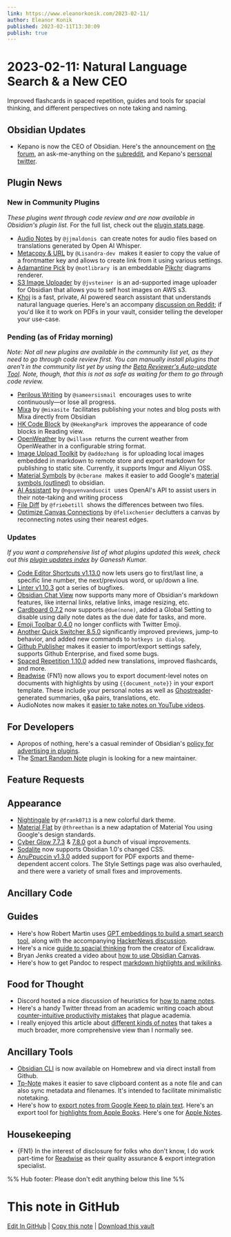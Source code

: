 ```yaml
---
link: https://www.eleanorkonik.com/2023-02-11/
author: Eleanor Konik
published: 2023-02-11T13:30:09
publish: true
---
```


# 2023-02-11:  Natural Language Search & a New CEO
Improved flashcards in spaced repetition, guides and tools for spacial thinking, and different perspectives on note taking and naming.

## Obsidian Updates

* Kepano is now the CEO of Obsidian. Here's the announcement on [the forum](https://forum.obsidian.md/t/im-joining-obsidian-full-time-as-ceo/53919?ref=obsidian-iceberg), an ask-me-anything on the [subreddit](https://www.reddit.com/r/ObsidianMD/comments/10vcxb2/im_joining_obsidian_fulltime_as_ceo/?ref=obsidian-iceberg), and Kepano's [personal twitter](https://twitter.com/kepano/status/1622648624831410176?ref=obsidian-iceberg).

## Plugin News

### New in Community Plugins

_These plugins went through code review and are now available in Obsidian's plugin list._ For the full list, check out the [plugin stats page](https://obsidian-plugin-stats.vercel.app/new?ref=obsidian-iceberg).

* [Audio Notes](https://github.com/jjmaldonis/obsidian-audio-notes?ref=obsidian-iceberg) by `@jjmaldonis`  can create notes for audio files based on translations generated by Open AI Whisper.
* [Metacopy & URL](https://github.com/Lisandra-dev/obsidian-metacopy?ref=obsidian-iceberg) by `@Lisandra-dev`  makes it easier to copy the value of a frontmatter key and allows to create link from it using various settings.
* [Adamantine Pick](https://github.com/notlibrary/obsidian-adamantine-pick?ref=obsidian-iceberg) by `@notlibrary`  is an embeddable [Pikchr](https://pikchr.org/?ref=obsidian-iceberg) diagrams renderer.
* [S3 Image Uploader](https://github.com/jvsteiner/s3-image-uploader?ref=obsidian-iceberg) by `@jvsteiner`  is an ad-supported image uploader for Obsidian that allows you to self host images on AWS s3.
* [Khoj](https://github.com/debanjum/khoj?ref=obsidian-iceberg) is a fast, private, AI powered search assistant that understands natural language queries. Here's an accompany [discussion on Reddit](https://www.reddit.com/r/ObsidianMD/comments/10thrpl/khoj_an_ai_search_assistant_for_your_second_brain/?ref=obsidian-iceberg); if you'd like it to work on PDFs in your vault, consider telling the developer your use-case.

### Pending (as of Friday morning)

_Note: Not all new plugins are available in the community list yet, as they need to go through code review first. You can manually install plugins that aren't in the community list yet by using the [Beta Reviewer's Auto-update Tool](https://github.com/TfTHacker/obsidian42-brat?ref=obsidian-iceberg). Note, though, that this is not as safe as waiting for them to go through code review._

* [Perilous Writing](https://github.com/sameersismail/obsidian-perilous-writing?ref=obsidian-iceberg) by `@sameersismail`  encourages uses to write continuously—or lose all progress.
* [Mixa](https://github.com/mixasite/obsidian-mixa?ref=obsidian-iceberg) by `@mixasite`  facilitates publishing your notes and blog posts with Mixa directly from Obsidian
* [HK Code Block](https://github.com/HeekangPark/obsidian-hk-code-block?ref=obsidian-iceberg) by `@HeekangPark`  improves the appearance of code blocks in Reading view.
* [OpenWeather](https://github.com/willasm/obsidian-open-weather?ref=obsidian-iceberg) by `@willasm`  returns the current weather from OpenWeather in a configurable string format.
* [Image Upload Toolkit](https://github.com/addozhang/obsidian-image-upload-toolkit?ref=obsidian-iceberg) by `@addozhang`  is for uploading local images embedded in markdown to remote store and export markdown for publishing to static site. Currently, it supports Imgur and Aliyun OSS.
* [Material Symbols](https://github.com/cberane/obsidian-material-symbols?ref=obsidian-iceberg) by `@cberane`  makes it easier to add Google's [material symbols (outlined)](https://fonts.google.com/icons?icon.style=Outlined&ref=obsidian-iceberg) to obsidian.
* [AI Assistant](https://github.com/nguyenvanduocit/obsidian-ai-assistant?ref=obsidian-iceberg) by `@nguyenvanduocit`  uses OpenAI's API to assist users in their note-taking and writing process
* [File Diff](https://github.com/friebetill/obsidian-file-diff?ref=obsidian-iceberg) by `@friebetill`  shows the differences between two files.
* [Optimize Canvas Connections](https://github.com/felixchenier/obsidian-optimize-canvas-connections?ref=obsidian-iceberg) by `@felixchenier` declutters a canvas by reconnecting notes using their nearest edges.

### Updates

_If you want a comprehensive list of what plugins updated this week, check out this [plugin updates index](https://obsidian-plugin-stats.vercel.app/updates?ref=obsidian-iceberg) by Ganessh Kumar._

* [Code Editor Shortcuts v1.13.0](https://github.com/timhor/obsidian-editor-shortcuts/releases/tag/1.13.0?ref=obsidian-iceberg) now lets users go to first/last line, a specific line number, the next/previous word, or up/down a line.
* [Linter v1.10.3](https://github.com/platers/obsidian-linter/releases/tag/1.10.3?ref=obsidian-iceberg) got a series of bugfixes.
* [Obsidian Chat View](https://github.com/adifyr/obsidian-chat-view?ref=obsidian-iceberg) now supports many more of Obsidian's markdown features, like internal links, relative links, image resizing, etc.
* [Cardboard 0.7.2](https://github.com/roovo/obsidian-card-board/releases/tag/0.7.2?ref=obsidian-iceberg) now supports `@due(none)`, added a Global Setting to disable using daily note dates as the due date for tasks, and more.
* [Emoji Toolbar 0.4.0](https://github.com/oliveryh/obsidian-emoji-toolbar/releases/tag/0.4.0?ref=obsidian-iceberg) no longer conflicts with Twitter Emoji.
* [Another Quick Switcher 8.5.0](https://github.com/tadashi-aikawa/obsidian-another-quick-switcher/releases/tag/8.5.0?ref=obsidian-iceberg) significantly improved previews, jump-to behavior, and added new commands to `hotkeys in dialog`.
* [Github Publisher](https://github.com/ObsidianPublisher/obsidian-github-publisher?ref=obsidian-iceberg) makes it easier to import/export settings safely, supports Github Enterprise, and fixed some bugs.
* [Spaced Repetition 1.10.0](https://github.com/st3v3nmw/obsidian-spaced-repetition?ref=obsidian-iceberg) added new translations, improved flashcards, and more.
* [Readwise](https://github.com/readwiseio/obsidian-readwise?ref=obsidian-iceberg) {FN1} now allows you to export document-level notes on documents with highlights by using `{{document_note}}` in your export template. These include your personal notes as well as [Ghostreader](https://twitter.com/deadly_onion/status/1592990487257829376?ref=obsidian-iceberg)-generated summaries, q&a pairs, translations, etc.
* AudioNotes now makes it [easier to take notes on YouTube videos](https://github.com/jjmaldonis/obsidian-audio-notes?ref=obsidian-iceberg#taking-notes-on-youtube-videos).

## For Developers

* Apropos of nothing, here's a casual reminder of Obsidian's [policy for advertising in plugins](https://github.com/obsidianmd/obsidian-releases?ref=obsidian-iceberg#advertisement-policy).
* The [Smart Random Note](https://github.com/erichalldev/obsidian-smart-random-note?ref=obsidian-iceberg) plugin is looking for a new maintainer.

## Feature Requests

## Appearance

* [Nightingale](https://github.com/frank0713/nightingale-obsidian?ref=obsidian-iceberg) by `@frank0713` is a new colorful dark theme.
* [Material Flat](https://github.com/threethan/obsidian-material-flat-theme?ref=obsidian-iceberg) by `@threethan` is a new adaptation of Material You using Google's design standards.
* [Cyber Glow 7.7.3](https://github.com/ArtexJay/Obsidian-CyberGlow/releases/tag/v7.7.3?ref=obsidian-iceberg) & [7.8.0](https://github.com/ArtexJay/Obsidian-CyberGlow/releases/tag/v7.8.0?ref=obsidian-iceberg) got a _bunch_ of visual improvements.
* [Sodalite](https://github.com/tomzorz/Sodalite?ref=obsidian-iceberg) now supports Obsidian 1.0's changed CSS.
* [AnuPpuccin v1.3.0](https://github.com/AnubisNekhet/AnuPpuccin/releases/tag/v1.3.0?ref=obsidian-iceberg) added support for PDF exports and theme-dependent accent colors. The Style Settings page was also overhauled, and there were a variety of small fixes and improvements.

## Ancillary Code

## Guides

* Here's how Robert Martin uses [GPT embeddings to build a smart search tool](https://reasonabledeviations.com/2023/02/05/gpt-for-second-brain/?ref=obsidian-iceberg), along with the accompanying [HackerNews discussion](https://news.ycombinator.com/item?id=34681820&ref=obsidian-iceberg).
* Here's a nice [guide to spacial thinking](https://www.youtube.com/watch?v=oRMh-5S0zoE&ref=obsidian-iceberg) from the creator of Excalidraw.
* Bryan Jenks created a video about [how to use Obsidian Canvas](https://youtu.be/M4OsNTv-wRQ?ref=obsidian-iceberg).
* Here's how to get Pandoc to respect [markdown highlights and wikilinks](https://discord.com/channels/686053708261228577/722584061087842365/1070749634017906738?ref=obsidian-iceberg).

## Food for Thought

* Discord hosted a nice discussion of heuristics for [how to name notes](https://discord.com/channels/686053708261228577/710585052769157141/1070084468699824138?ref=obsidian-iceberg).
* Here's a handy Twitter thread from an academic writing coach about [counter-intuitive productivity mistakes](https://twitter.com/scientistswrite/status/1621493708402184193?ref=obsidian-iceberg) that plague academia.
* I really enjoyed this article about [different kinds of notes](https://www.baldurbjarnason.com/2022/the-different-kinds-of-notes/?ref=obsidian-iceberg) that takes a much broader, more comprehensive view than I normally see.

## Ancillary Tools

* [Obsidian CLI](https://github.com/Yakitrak/obsidian-cli?ref=obsidian-iceberg) is now available on Homebrew and via direct install from Github.
* [Tp-Note](https://blog.getreu.net/projects/tp-note/?ref=obsidian-iceberg) makes it easier to save clipboard content as a note file and can also sync metadata and filenames. It's intended to facilitate minimalistic notetaking.
* Here's how to [export notes from Google Keep to plain text](https://www.reddit.com/r/ObsidianMD/comments/10sur1a/new_tool_to_convert_from_google_keep/?ref=obsidian-iceberg). Here's an export tool for [highlights from Apple Books](https://oliwang.github.io/BooknoteWorthy/?ref=obsidian-iceberg). Here's one for [Apple Notes](https://apple.stackexchange.com/questions/357495/how-to-export-backup-notes-in-macos-in-one-go?ref=obsidian-iceberg).

## Housekeeping

* {FN1} In the interest of disclosure for folks who don't know, I do work part-time for [Readwise](https://readwise.io/?ref=obsidian-iceberg) as their quality assurance & export integration specialist.

%% Hub footer: Please don't edit anything below this line %%

# This note in GitHub

<span class="git-footer">[Edit In GitHub](https://github.dev/obsidian-community/obsidian-hub/blob/main/01%20-%20Community/Obsidian%20Roundup/2023-02-11%20%20Natural%20Language%20Search%20%26%20a%20New%20CEO.md "git-hub-edit-note") | [Copy this note](https://raw.githubusercontent.com/obsidian-community/obsidian-hub/main/01%20-%20Community/Obsidian%20Roundup/2023-02-11%20%20Natural%20Language%20Search%20%26%20a%20New%20CEO.md "git-hub-copy-note") | [Download this vault](https://github.com/obsidian-community/obsidian-hub/archive/refs/heads/main.zip "git-hub-download-vault") </span>
